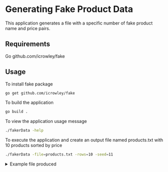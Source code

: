 # Generating Fake Product Data

This application generates a file with a specific number of fake product name and price pairs.

## Requirements
Go
github.com/icrowley/fake

## Usage
To install fake package

```sh
go get github.com/icrowley/fake
```

To build the application

```sh
go build . 
```

To view the application usage message

```sh
./fakerData -help
```

To execute the application and create an output file named products.txt with 10 products sorted by price

```sh
./fakerData -file=products.txt -rows=10 -seed=11
```


<details><summary>Example file produced</summary>
<p>

```
Dabtype Input Case,60
Agimba Direct Audible Case,111
Kwinu Performance Performance Compressor,124
Buzzbean Power Adapter,160
Devcast Disc Transmitter,194
Bluezoom Auto Disc Bridge,199
Plambee Power Amplifier,228
Yombu Direct Power Receiver,287
Oloo GPS Kit,371
Skinix Air Output Compressor,389
```

</p>
</details>

